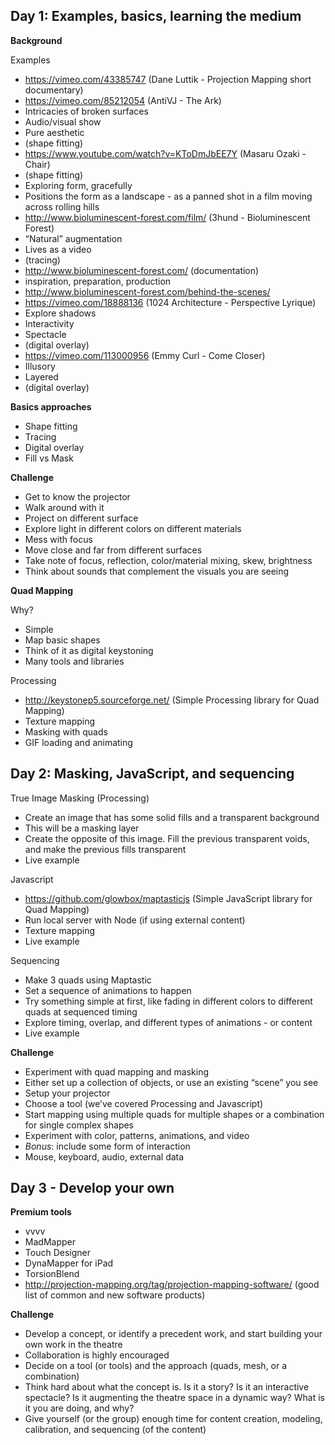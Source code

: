 Day 1: Examples, basics, learning the medium
--------------------------------------------

**Background**

Examples

 - https://vimeo.com/43385747 (Dane Luttik - Projection Mapping short documentary) 
 - https://vimeo.com/85212054 (AntiVJ - The Ark)
  - Intricacies of broken surfaces
  - Audio/visual show
  - Pure aesthetic
  - (shape fitting)
 - https://www.youtube.com/watch?v=KToDmJbEE7Y (Masaru Ozaki - Chair)
  - (shape fitting)
  - Exploring form, gracefully
  - Positions the form as a landscape - as a panned shot in a film moving across rolling hills
 - http://www.bioluminescent-forest.com/film/ (3hund - Bioluminescent Forest)
  - “Natural” augmentation
  - Lives as a video
  - (tracing)
  - http://www.bioluminescent-forest.com/ (documentation)
   - inspiration, preparation, production
   - http://www.bioluminescent-forest.com/behind-the-scenes/
 - https://vimeo.com/18888136 (1024 Architecture - Perspective Lyrique)
  - Explore shadows
  - Interactivity
  - Spectacle
  - (digital overlay)
 - https://vimeo.com/113000956 (Emmy Curl - Come Closer)
  - Illusory
  - Layered
  - (digital overlay)

**Basics approaches**

 - Shape fitting
 - Tracing
 - Digital overlay
 - Fill vs Mask

**Challenge**

 - Get to know the projector
 - Walk around with it
 - Project on different surface
 - Explore light in different colors on different materials
 - Mess with focus
 - Move close and far from different surfaces
 - Take note of focus, reflection, color/material mixing, skew, brightness
 - Think about sounds that complement the visuals you are seeing

**Quad Mapping**

Why?
 
 - Simple
 - Map basic shapes
 - Think of it as digital keystoning
 - Many tools and libraries

Processing

 - http://keystonep5.sourceforge.net/ (Simple Processing library for Quad Mapping)
 - Texture mapping
 - Masking with quads
 - GIF loading and animating




Day 2: Masking, JavaScript, and sequencing
-----------------------

True Image Masking (Processing)

 - Create an image that has some solid fills and a transparent background
  - This will be a masking layer
 - Create the opposite of this image.  Fill the previous transparent voids, and make the previous fills transparent
 - Live example

Javascript

 - https://github.com/glowbox/maptasticjs (Simple JavaScript library for Quad Mapping)
 - Run local server with Node (if using external content)
 - Texture mapping
 - Live example

Sequencing

 - Make 3 quads using Maptastic
 - Set a sequence of animations to happen
  - Try something simple at first, like fading in different colors to different quads at sequenced timing
 - Explore timing, overlap, and different types of animations - or content
 - Live example

**Challenge**

 - Experiment with quad mapping and masking
 - Either set up a collection of objects, or use an existing “scene” you see
 - Setup your projector
 - Choose a tool (we’ve covered Processing and Javascript)
 - Start mapping using multiple quads for multiple shapes or a combination for single complex shapes
 - Experiment with color, patterns, animations, and video
 - *Bonus*: include some form of interaction
  - Mouse, keyboard, audio, external data





Day 3 - Develop your own
----------------------

**Premium tools**

 - vvvv
 - MadMapper
 - Touch Designer
 - DynaMapper for iPad
 - TorsionBlend
 - http://projection-mapping.org/tag/projection-mapping-software/ (good list of common and new software products)

**Challenge**

 - Develop a concept, or identify a precedent work, and start building your own work in the theatre
 - Collaboration is highly encouraged
 - Decide on a tool (or tools) and the approach (quads, mesh, or a combination)
 - Think hard about what the concept is.  Is it a story?  Is it an interactive spectacle? Is it augmenting the theatre space in a dynamic way?  What is it you are doing, and why?
 - Give yourself (or the group) enough time for content creation, modeling, calibration, and sequencing (of the content)
